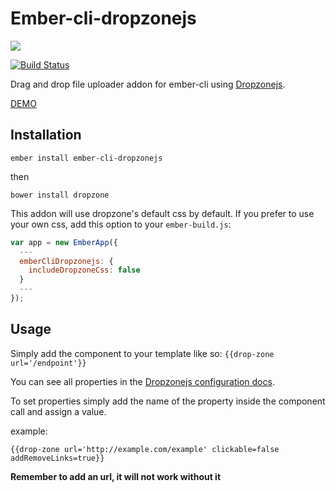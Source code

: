 # Ember-cli-dropzonejs

![ ](http://zippy.gfycat.com/FineBitterChital.gif)

[![Build Status](https://travis-ci.org/FutoRicky/ember-cli-dropzonejs.svg?branch=test%2Ftarvis-ci-implementation)](https://travis-ci.org/FutoRicky/ember-cli-dropzonejs)

Drag and drop file uploader addon for ember-cli using
 [Dropzonejs](http://www.dropzonejs.com/).

[DEMO](https://ember-cli-dropzonejs.firebaseapp.com)

Installation
-------------
`ember install ember-cli-dropzonejs`

then

`bower install dropzone`

This addon will use dropzone's default css by default. If you prefer to use your own css, add this option to your `ember-build.js`:

```javascript
var app = new EmberApp({
  ---
  emberCliDropzonejs: {
    includeDropzoneCss: false
  }
  ---
});
```


Usage
-------------
Simply add the component to your template like so: `{{drop-zone url='/endpoint'}}`

You can see all properties in the [Dropzonejs configuration docs](http://www.dropzonejs.com/#configuration).

To set properties simply add the name of the property inside the component call and assign a value.

example:

`{{drop-zone url='http://example.com/example' clickable=false addRemoveLinks=true}}`

**Remember to add an url, it will not work without it**
